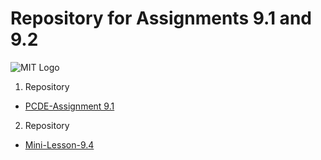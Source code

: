 # Repository for Assignments 9.1 and 9.2

![MIT Logo](https://3dprint.com/wp-content/uploads/2015/09/mit_logo-300x300.gif)

1. Repository

 * <a href="https://shivkumarcdri.github.io/PCDE-Activity-9.1"> PCDE-Assignment 9.1 </a>

2. Repository

 * <a href="https://shivkumarcdri.github.io/Mini-Lesson-9.4"> Mini-Lesson-9.4 </a>

